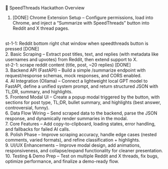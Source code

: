 🚀 SpeedThreads Hackathon Overview

1. [DONE] Chrome Extension Setup – Configure permissions, load into Chrome, and inject a “Summarize with SpeedThreads” button into Reddit and X thread pages.
<br>
st-1-1: Reddit bottom right chat window when speedthreads button is pressed [DONE]
<br>
2. Basic Scraping – Extract post titles, text, and replies (with metadata like usernames and upvotes) from Reddit, then extend support to X.
<br>
st-2-1: scrape reddit content (title, post, ~20 replies) [DONE]
<br>
3. Backend API (FastAPI) – Build a simple /summarize endpoint with request/response schemas, mock responses, and CORS enabled.
<br>
4. AI Integration (Ollama) – Connect a lightweight local GPT model to FastAPI, define a unified system prompt, and return structured JSON with TL;DR, summary, and highlights.
<br>
5. Frontend Modal UI – Create a popup modal triggered by the button, with sections for post type, TL;DR, bullet summary, and highlights (best answer, controversial, funny).
<br>
6. Data Flow Wiring – Send scraped data to the backend, parse the JSON response, and dynamically render summaries in the modal.
<br>
7. Core Features – Add copy-to-clipboard, loading states, error handling, and fallbacks for failed AI calls.
<br>
8. Polish Phase – Improve scraping accuracy, handle edge cases (nested comments, varied formats), and refine classification + highlights.
<br>
9. UI/UX Enhancements – Improve modal design, add animations, responsiveness, and collapse/expand functionality for cleaner presentation.
<br>
10. Testing & Demo Prep – Test on multiple Reddit and X threads, fix bugs, optimize performance, and finalize a demo-ready flow.